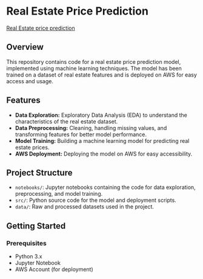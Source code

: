 # Real Estate Price Prediction

[Real Estate price prediction](http://ec2-16-171-113-68.eu-north-1.compute.amazonaws.com/)

## Overview

This repository contains code for a real estate price prediction model, implemented using machine learning techniques. The model has been trained on a dataset of real estate features and is deployed on AWS for easy access and usage.

## Features

- **Data Exploration:** Exploratory Data Analysis (EDA) to understand the characteristics of the real estate dataset.
- **Data Preprocessing:** Cleaning, handling missing values, and transforming features for better model performance.
- **Model Training:** Building a machine learning model for predicting real estate prices.
- **AWS Deployment:** Deploying the model on AWS for easy accessibility.

## Project Structure

- `notebooks/`: Jupyter notebooks containing the code for data exploration, preprocessing, and model training.
- `src/`: Python source code for the model and deployment scripts.
- `data/`: Raw and processed datasets used in the project.

## Getting Started

### Prerequisites

- Python 3.x
- Jupyter Notebook
- AWS Account (for deployment)
